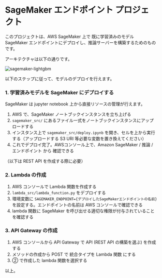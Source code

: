 # SageMaker エンドポイント プロジェクト

このプロジェクトは、AWS SageMaker 上で 既に学習済みのモデル SageMaker エンドポイントにデプロイし、推論サーバーを構築するためのものです。

アーキテクチャは以下の通りです。

![sagemaker-lightgbm](https://github.com/Joichiro433/vertex_ai_endpints_demo/assets/64533928/90691d58-f054-4441-a4d3-468978decb1a)

以下のステップに従って、モデルのデプロイを行えます。

### 1. 学習済みモデルを SageMaker にデプロイする

SageMaker は jupyter notebook 上から直接リソースの管理が行えます。

1. AWS で、SageMaker ノートブックインスタンスを立ち上げる
2. `sagemaker_src/` にあるファイル一式をノートブックインスタンスにアップロードする
3. インスタンス上で `sagemaker_src/deploy.ipynb` を開き、セルを上から実行する（アップロードする S3 URI 等必要な変数を置き換えてください）
4. これでデプロイ完了。AWSコンソール上で、Amazon SageMaker / 推論 / エンドポイント から 確認できる

（以下は REST API を作成する際に必要）

### 2. Lambda の作成

1. AWS コンソールで Lambda 関数を作成する
2. `lambda_src/lambda_function.py` をデプロイする
3. 環境変数に `SAGEMAKER_ENDPOINT={デプロイしたSageMakerエンドポイントの名前}` を設定する。エンドポイントの名前は AWS コンソールで確認できる
4. lambda 関数に SageMaker を呼び出せる適切な権限が付与されていることを確認する

### 3. API Gateway の作成

1. AWS コンソールから API Gateway で API (REST API の構築を選ぶ) を作成する
2. メソッドの作成から POST で 統合タイプを Lambda 関数 にする
3. ② で作成した lambda 関数を選択する

以上。